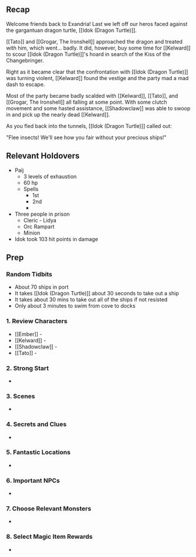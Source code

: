 
## Recap

Welcome friends back to Exandria! Last we left off our heros faced against the gargantuan dragon turtle, [[Idok (Dragon Turtle)]].

[[Tato]] and [[Grogar, The Ironshell]] approached the dragon and treated with him, which went... badly. It did, however, buy some time for [[Kelward]] to scour [[Idok (Dragon Turtle)]]'s hoard in search of the Kiss of the Changebringer.

Right as it became clear that the confrontation with [[Idok (Dragon Turtle)]] was turning violent, [[Kelward]] found the vestige and the party mad a mad dash to escape.

Most of the party became badly scalded with [[Kelward]], [[Tato]], and [[Grogar, The Ironshell]] all falling at some point. With some clutch movement and some hasted assistance, [[Shadowclaw]] was able to swoop in and pick up the nearly dead [[Kelward]].

As you fled back into the tunnels, [[Idok (Dragon Turtle)]] called out:

"Flee insects! We'll see how you fair without your precious ships!"

## Relevant Holdovers

* Paij
	* 3 levels of exhaustion
	* 60 hp
	* Spells
		* 1st
		* 2nd
		* 
* Three people in prison
	* Cleric - Lidya
	* Orc Rampart
	* Minion
* Idok took 103 hit points in damage
## Prep

### Random Tidbits

* About 70 ships in port
* It takes [[Idok (Dragon Turtle)]] about 30 seconds to take out a ship
* It takes about 30 mins to take out all of the ships if not resisted
* Only about 3 minutes to swim from cove to docks
### 1. Review Characters

* [[Ember]] - 
* [[Kelward]] -
* [[Shadowclaw]] - 
* [[Tato]] - 

### 2. Strong Start

* 

### 3. Scenes

* 

### 4. Secrets and Clues

* 

### 5. Fantastic Locations

* 

### 6. Important NPCs

* 

### 7. Choose Relevant Monsters

* 

### 8. Select Magic Item Rewards

* 
